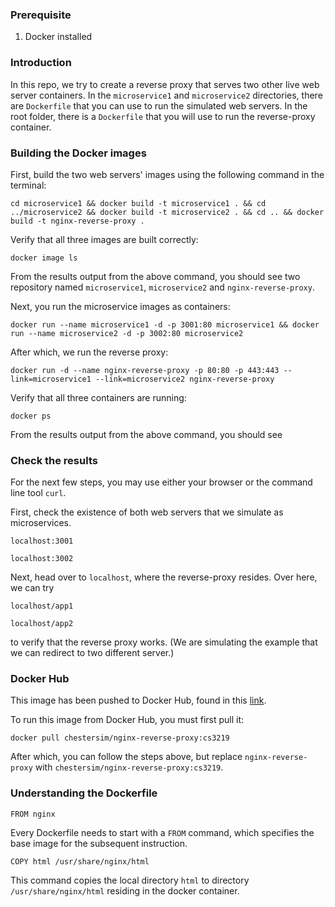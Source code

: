 ### Prerequisite

1. Docker installed

### Introduction

In this repo, we try to create a reverse proxy that serves two other live web server containers. In the `microservice1` and `microservice2`
directories, there are `Dockerfile` that you can use to run the simulated web servers. In the root folder, there is a `Dockerfile` that you will use to run the reverse-proxy container.

### Building the Docker images

First, build the two web servers' images using the following command in the terminal:

`cd microservice1 && docker build -t microservice1 . && cd ../microservice2 && docker build -t microservice2 . && cd .. && docker build -t nginx-reverse-proxy .`

Verify that all three images are built correctly:

`docker image ls`

From the results output from the above command, you should see two repository named `microservice1`, `microservice2` and `nginx-reverse-proxy`.

Next, you run the microservice images as containers:

`docker run --name microservice1 -d -p 3001:80 microservice1 && docker run --name microservice2 -d -p 3002:80 microservice2`

After which, we run the reverse proxy:

`docker run -d --name nginx-reverse-proxy -p 80:80 -p 443:443 --link=microservice1 --link=microservice2 nginx-reverse-proxy`

Verify that all three containers are running:

`docker ps`

From the results output from the above command, you should see

### Check the results

For the next few steps, you may use either your browser or the command line tool `curl`.

First, check the existence of both web servers that we simulate as microservices.

`localhost:3001`

`localhost:3002`

Next, head over to `localhost`, where the reverse-proxy resides. Over here, we can try

`localhost/app1`

`localhost/app2`

to verify that the reverse proxy works. (We are simulating the example that we can redirect to two different server.)


### Docker Hub

This image has been pushed to Docker Hub, found in this [link](https://hub.docker.com/repository/docker/chestersim/nginx-reverse-proxy).

To run this image from Docker Hub, you must first pull it:

`docker pull chestersim/nginx-reverse-proxy:cs3219`

After which, you can follow the steps above, but replace `nginx-reverse-proxy` with `chestersim/nginx-reverse-proxy:cs3219`. 

### Understanding the Dockerfile

`FROM nginx`

Every Dockerfile needs to start with a `FROM` command, which specifies the base image for the subsequent instruction.

`COPY html /usr/share/nginx/html`

This command copies the local directory `html` to directory `/usr/share/nginx/html` residing in the docker container.
